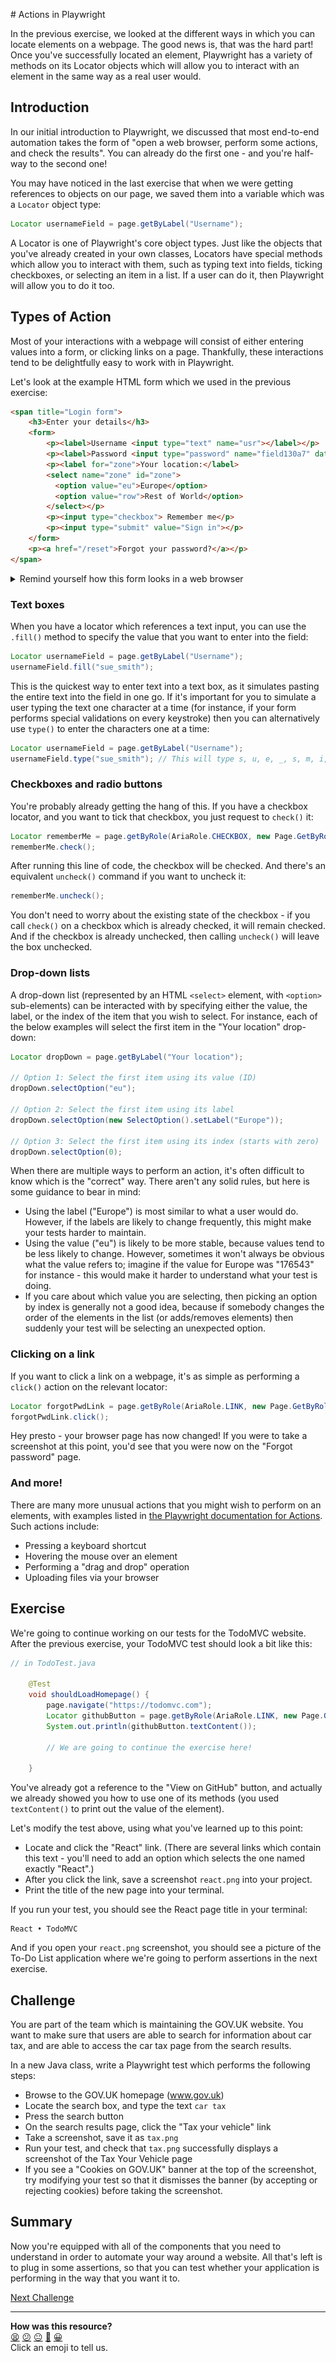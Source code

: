# Actions in Playwright

In the previous exercise, we looked at the different ways in which you can 
locate elements on a webpage. The good news is, that was the hard part! Once 
you've successfully located an element, Playwright has a variety of methods 
on its Locator objects which will allow you to interact with an element in 
the same way as a real user would.

<!-- OMITTED -->

## Introduction

In our initial introduction to Playwright, we discussed that most end-to-end 
automation takes the form of "open a web browser, perform some actions, and 
check the results". You can already do the first one - and you're half-way to 
the second one!

You may have noticed in the last exercise that when we were getting references 
to objects on our page, we saved them into a variable which was a `Locator` 
object type:

```java
Locator usernameField = page.getByLabel("Username");
```

A Locator is one of Playwright's core object types. Just like the objects that 
you've already created in your own classes, Locators have special methods 
which allow you to interact with them, such as typing text into fields, 
ticking checkboxes, or selecting an item in a list. If a user can do it, then 
Playwright will allow you to do it too.

## Types of Action

Most of your interactions with a webpage will consist of either entering 
values into a form, or clicking links on a page. Thankfully, these 
interactions tend to be delightfully easy to work with in Playwright.

Let's look at the example HTML form which we used in the previous exercise: 

```html
<span title="Login form">
    <h3>Enter your details</h3>
    <form>
        <p><label>Username <input type="text" name="usr"></label></p>
        <p><label>Password <input type="password" name="field130a7" data-testid="passwordField"></label></p>
        <p><label for="zone">Your location:</label>
        <select name="zone" id="zone">
		  <option value="eu">Europe</option>
          <option value="row">Rest of World</option>
        </select></p>
        <p><input type="checkbox"> Remember me</p>
        <p><input type="submit" value="Sign in"></p>
    </form>
    <p><a href="/reset">Forgot your password?</a></p>
</span>
```

<details>
  <summary>Remind yourself how this form looks in a web browser</summary>
    
  ![Screenshot of login form](resources/loginform.png)

</details>

### Text boxes

When you have a locator which references a text input, you can use the 
`.fill()` method to specify the value that you want to enter into the field: 

```java
Locator usernameField = page.getByLabel("Username");
usernameField.fill("sue_smith");
```

This is the quickest way to enter text into a text box, as it simulates 
pasting the entire text into the field in one go. If it's important for you to 
simulate a user typing the text one character at a time (for instance, if your 
form performs special validations on every keystroke) then you can 
alternatively use `type()` to enter the characters one at a time:

```java
Locator usernameField = page.getByLabel("Username");
usernameField.type("sue_smith"); // This will type s, u, e, _, s, m, i, t, h
``` 

### Checkboxes and radio buttons

You're probably already getting the hang of this. If you have a checkbox 
locator, and you want to tick that checkbox, you just request to `check()` it:

```java
Locator rememberMe = page.getByRole(AriaRole.CHECKBOX, new Page.GetByRoleOptions().setName("Remember me"));
rememberMe.check();
```

After running this line of code, the checkbox will be checked. And there's an 
equivalent `uncheck()` command if you want to uncheck it:

```java
rememberMe.uncheck();
```

You don't need to worry about the existing state of the checkbox - if you 
call `check()` on a checkbox which is already checked, it will remain checked. 
And if the checkbox is already unchecked, then calling `uncheck()` will leave 
the box unchecked.

### Drop-down lists

A drop-down list (represented by an HTML `<select>` element, with `<option>` 
sub-elements) can be interacted with by specifying either the value, the 
label, or the index of the item that you wish to select. For instance, each 
of the below examples will select the first item in the "Your location" 
drop-down:

```java
Locator dropDown = page.getByLabel("Your location");

// Option 1: Select the first item using its value (ID)
dropDown.selectOption("eu");

// Option 2: Select the first item using its label
dropDown.selectOption(new SelectOption().setLabel("Europe"));

// Option 3: Select the first item using its index (starts with zero)
dropDown.selectOption(0);
```

When there are multiple ways to perform an action, it's often difficult to 
know which is the "correct" way. There aren't any solid rules, but here is 
some guidance to bear in mind:

* Using the label ("Europe") is most similar to what a user would do. 
However, if the labels are likely to change frequently, this might make your 
tests harder to maintain.
* Using the value ("eu") is likely to be more stable, because values tend to 
be less likely to change. However, sometimes it won't always be obvious what 
the value refers to; imagine if the value for Europe was "176543" for 
instance - this would make it harder to understand what your test is doing.
* If you care about which value you are selecting, then picking an option by 
index is generally not a good idea, because if somebody changes the order of 
the elements in the list (or adds/removes elements) then suddenly your test 
will be selecting an unexpected option.

### Clicking on a link

If you want to click a link on a webpage, it's as simple as performing a 
`click()` action on the relevant locator:

```java
Locator forgotPwdLink = page.getByRole(AriaRole.LINK, new Page.GetByRoleOptions().setName("Forgot your password?"));
forgotPwdLink.click();
```

Hey presto - your browser page has now changed! If you were to take a 
screenshot at this point, you'd see that you were now on the "Forgot password" 
page.

### And more!

There are many more unusual actions that you might wish to perform on an 
elements, with examples listed in [the Playwright documentation for 
Actions](https://playwright.dev/java/docs/input). Such actions include:

* Pressing a keyboard shortcut
* Hovering the mouse over an element
* Performing a "drag and drop" operation
* Uploading files via your browser

## Exercise

We're going to continue working on our tests for the TodoMVC website. After 
the previous exercise, your TodoMVC test should look a bit like this:

```java
// in TodoTest.java

    @Test
    void shouldLoadHomepage() {
        page.navigate("https://todomvc.com");
        Locator githubButton = page.getByRole(AriaRole.LINK, new Page.GetByRoleOptions().setName("View on GitHub"));
        System.out.println(githubButton.textContent());

        // We are going to continue the exercise here!

    }
```

You've already got a reference to the "View on GitHub" button, and actually we 
already showed you how to use one of its methods (you used `textContent()` to 
print out the value of the element).

Let's modify the test above, using what you've learned up to this point:

* Locate and click the "React" link. (There are several links which contain 
this text - you'll need to add an option which selects the one named exactly 
"React".)
* After you click the link, save a screenshot `react.png` into your project.
* Print the title of the new page into your terminal.

If you run your test, you should see the React page title in your terminal: 

```
React • TodoMVC
```

And if you open your `react.png` screenshot, you should see a picture of the 
To-Do List application where we're going to perform assertions in the next 
exercise.

<!-- OMITTED -->

## Challenge

You are part of the team which is maintaining the GOV.UK website. You want 
to make sure that users are able to search for information about car tax, 
and are able to access the car tax page from the search results.

In a new Java class, write a Playwright test which performs the following 
steps:

* Browse to the GOV.UK homepage (www.gov.uk)
* Locate the search box, and type the text `car tax`
* Press the search button
* On the search results page, click the "Tax your vehicle" link
* Take a screenshot, save it as `tax.png`
* Run your test, and check that `tax.png` successfully displays a 
screenshot of the Tax Your Vehicle page
* If you see a "Cookies on GOV.UK" banner at the top of the screenshot, 
try modifying your test so that it dismisses the banner (by accepting or 
rejecting cookies) before taking the screenshot.

## Summary

Now you're equipped with all of the components that you need to understand in 
order to automate your way around a website. All that's left is to plug in 
some assertions, so that you can test whether your application is performing 
in the way that you want it to.

[Next Challenge](06_assertions.md)

<!-- BEGIN GENERATED SECTION DO NOT EDIT -->

---

**How was this resource?**  
[😫](https://airtable.com/shrUJ3t7KLMqVRFKR?prefill_Repository=makersacademy%2Fjava-fundamentals-with-intellij&prefill_File=playwright%2F05_actions.md&prefill_Sentiment=😫) [😕](https://airtable.com/shrUJ3t7KLMqVRFKR?prefill_Repository=makersacademy%2Fjava-fundamentals-with-intellij&prefill_File=playwright%2F05_actions.md&prefill_Sentiment=😕) [😐](https://airtable.com/shrUJ3t7KLMqVRFKR?prefill_Repository=makersacademy%2Fjava-fundamentals-with-intellij&prefill_File=playwright%2F05_actions.md&prefill_Sentiment=😐) [🙂](https://airtable.com/shrUJ3t7KLMqVRFKR?prefill_Repository=makersacademy%2Fjava-fundamentals-with-intellij&prefill_File=playwright%2F05_actions.md&prefill_Sentiment=🙂) [😀](https://airtable.com/shrUJ3t7KLMqVRFKR?prefill_Repository=makersacademy%2Fjava-fundamentals-with-intellij&prefill_File=playwright%2F05_actions.md&prefill_Sentiment=😀)  
Click an emoji to tell us.

<!-- END GENERATED SECTION DO NOT EDIT -->

